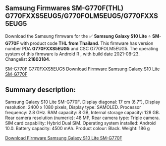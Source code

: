 <h2>Samsung Firmwares SM-G770F(THL) G770FXXS5EUG5/G770FOLM5EUG5/G770FXXS5EUG5</h2>
Download the Samsung firmware for the ✅ <strong>Samsung Galaxy S10 Lite </strong> ⭐ <strong>SM-G770F</strong> with product code <strong>THL</strong> <strong> from Thailand</strong>. This firmware has version number PDA <strong>G770FXXS5EUG5</strong> and CSC G770FOLM5EUG5. The operating system of this firmware is Android R , with build date 2021-08-23. Changelist <strong>21803184</strong>.


[SM-G770F](https://samfirm.shop/samsung/model/SM-G770F)
[G770FXXS5EUG5](https://samfirm.shop/samsung/pda/G770FXXS5EUG5)
[Download Firmware Samsung Galaxy S10 Lite SM-G770F](https://samfirm.shop/samsung/firmware/453877)
<h2>Summary description:</h2>
<p>Samsung Galaxy S10 Lite SM-G770F. Display diagonal: 17 cm (6.7"), Display resolution: 2400 x 1080 pixels, Display type: SAMOLED. Processor frequency: 2.8 GHz. RAM capacity: 8 GB, Internal storage capacity: 128 GB. Rear camera resolution (numeric): 48 MP, Rear camera type: Triple camera. SIM card capability: Hybrid Dual SIM. Operating system installed: Android 10.0. Battery capacity: 4500 mAh. Product colour: Black. Weight: 186 g</p>


[Download Firmware Samsung Galaxy S10 Lite SM-G770F](https://samfirm.shop/samsung/firmware/453877)
